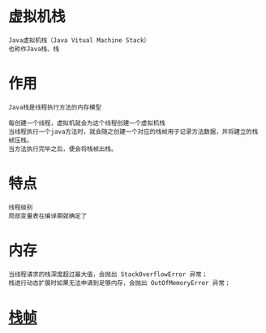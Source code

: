

# 虚拟机栈


    Java虚拟机栈（Java Vitual Machine Stack）
    也称作Java栈、栈
  
# 作用

    Java栈是线程执行方法的内存模型

    每创建一个线程，虚拟机就会为这个线程创建一个虚拟机栈
    当线程执行一个java方法时，就会随之创建一个对应的栈帧用于记录方法数据，并将建立的栈帧压栈。
    当方法执行完毕之后，便会将栈帧出栈。
  
  
# 特点

    线程级别
    局部变量表在编译期就确定了

# 内存 

    当线程请求的栈深度超过最大值，会抛出 StackOverflowError 异常；
    栈进行动态扩展时如果无法申请到足够内存，会抛出 OutOfMemoryError 异常； 
 
 
# [栈帧](https://github.com/RodJohn/JVM/blob/master/md/362_StackFrame.md)
